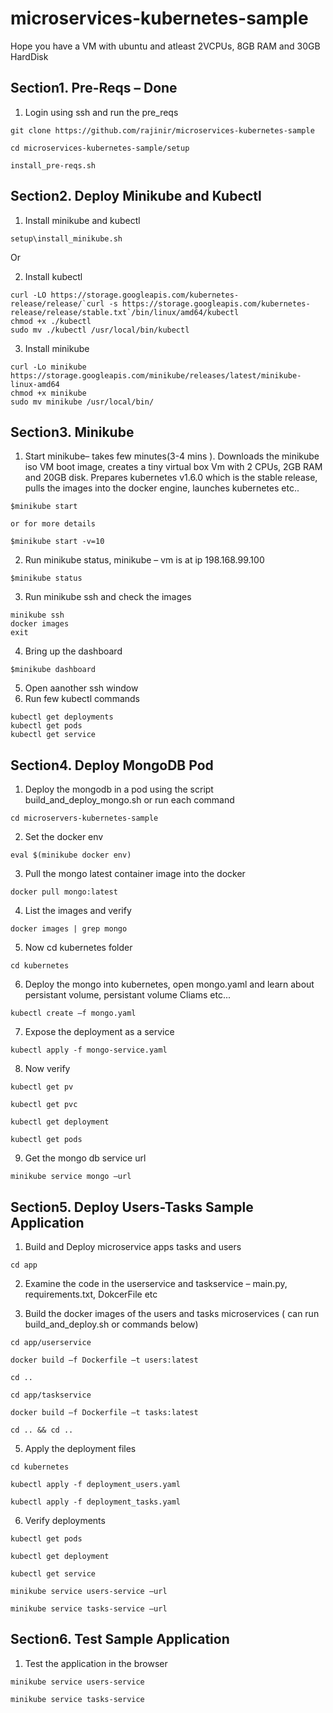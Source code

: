 # microservices-kubernetes-sample

Hope you have a VM with ubuntu and atleast 2VCPUs, 8GB RAM and 30GB HardDisk

## Section1. Pre-Reqs – Done
 
1. Login using ssh and run the pre_reqs

```
git clone https://github.com/rajinir/microservices-kubernetes-sample 

cd microservices-kubernetes-sample/setup  

install_pre-reqs.sh 
```


## Section2. Deploy Minikube and Kubectl

1. Install minikube and kubectl 

```
setup\install_minikube.sh 
```
Or 


2. Install kubectl

```
curl -LO https://storage.googleapis.com/kubernetes-release/release/`curl -s https://storage.googleapis.com/kubernetes-release/release/stable.txt`/bin/linux/amd64/kubectl 
chmod +x ./kubectl 
sudo mv ./kubectl /usr/local/bin/kubectl 
```

3. Install minikube 
```
curl -Lo minikube https://storage.googleapis.com/minikube/releases/latest/minikube-linux-amd64 
chmod +x minikube 
sudo mv minikube /usr/local/bin/ 
```

## Section3. Minikube 

1. Start minikube– takes few minutes(3-4 mins ). Downloads the minikube iso VM boot image, creates a tiny virtual box Vm with 2 CPUs, 2GB RAM and 20GB disk. Prepares kubernetes v1.6.0 which is the stable release, pulls the images into the docker engine, launches kubernetes etc.. 

```
$minikube start 

or for more details

$minikube start -v=10
```

2. Run minikube status, minikube – vm is at ip 198.168.99.100 

```
$minikube status 
```

3. Run minikube ssh and check the images 
```
minikube ssh 
docker images 
exit 
```

4. Bring up the dashboard 

```
$minikube dashboard  
```

5. Open aanother ssh window
6. Run few kubectl commands 

```
kubectl get deployments 
kubectl get pods 
kubectl get service 
```

## Section4. Deploy MongoDB Pod  

1. Deploy the mongodb in a pod using the script build_and_deploy_mongo.sh or run each command  

```
cd microservers-kubernetes-sample 
```

2. Set the docker env 
```
eval $(minikube docker env) 
```

3. Pull the mongo latest container image into the docker 
```
docker pull mongo:latest 
```

4. List the images and verify 

```
docker images | grep mongo 
```

5. Now cd kubernetes folder 

```
cd kubernetes 
```

6. Deploy the mongo into kubernetes, open mongo.yaml and learn about persistant volume, persistant volume Cliams etc... 

```
kubectl create –f mongo.yaml 
```

7. Expose the deployment as a service 

```
kubectl apply -f mongo-service.yaml 
```

8. Now verify 

```
kubectl get pv 

kubectl get pvc 

kubectl get deployment 

kubectl get pods 
```

9. Get the mongo db service url  

```
minikube service mongo –url 

```

## Section5. Deploy Users-Tasks Sample Application 

1. Build and Deploy microservice apps tasks and users 

```
cd app
```

2. Examine the code in the userservice and taskservice – main.py, requirements.txt, DokcerFile etc 

3. Build the docker images of the users and tasks microservices ( can run build_and_deploy.sh or commands below) 

```
cd app/userservice 

docker build –f Dockerfile –t users:latest 

cd ..  

cd app/taskservice 

docker build –f Dockerfile –t tasks:latest 

cd .. && cd .. 

```

5. Apply the deployment files 

```
cd kubernetes 

kubectl apply -f deployment_users.yaml 

kubectl apply -f deployment_tasks.yaml 

```

6. Verify deployments 

```
kubectl get pods 

kubectl get deployment 

kubectl get service 

minikube service users-service –url 

minikube service tasks-service –url 

```

## Section6. Test Sample Application 

1. Test the application in the browser 

```
minikube service users-service 

minikube service tasks-service 
```

 

 
